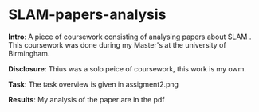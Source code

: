 # SLAM-papers-analysis

**Intro**:
A piece of coursework consisting of analysing papers about SLAM . This coursework was done during my Master's at the university of Birmingham.

**Disclosure**:
Thius was a solo peice of coursework, this work is my owm.

**Task**:
The task overview is given in assigment2.png

**Results**:
My analysis of the paper are in the pdf

